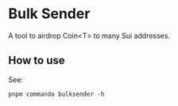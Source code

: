 # Bulk Sender

A tool to airdrop Coin\<T\> to many Sui addresses.

## How to use

See:
```
pnpm commando bulksender -h
```

